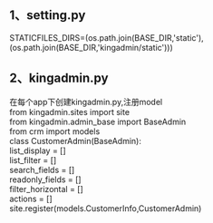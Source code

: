 1、setting.py<br>
------
STATICFILES_DIRS=(os.path.join(BASE_DIR,'static'),<br>
                  (os.path.join(BASE_DIR,'kingadmin/static')))

2、kingadmin.py<br>
------
在每个app下创建kingadmin.py,注册model<br>
from kingadmin.sites import site<br>
from kingadmin.admin_base import BaseAdmin<br>
from crm import models<br>
class CustomerAdmin(BaseAdmin):<br>
list_display = []<br>
    list_filter = []<br>
search_fields = []<br>
readonly_fields = []<br>
filter_horizontal = []<br>
actions = []<br>
site.register(models.CustomerInfo,CustomerAdmin)

